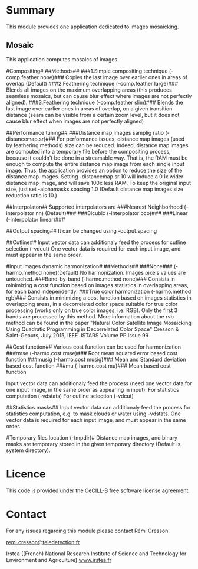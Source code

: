 Summary
=======

This module provides one application dedicated to images mosaicking. 

Mosaic
----------------------------
This application computes mosaics of images. 

#Compositing#
##Methods##
###1.Simple compositing technique (-comp.feather none)###
Copies the last image over earlier ones in areas of overlap (Default)
###2.Feathering technique (-comp.feather large)###
Blends all images on the maximum overlapping areas (this produces
seamless mosaics, but can cause blur effect where images are not 
perfectly aligned).
###3.Feathering technique (-comp.feather slim)###
Blends the last image over earlier ones in areas of overlap, on a
given transition distance (seam can be visible from a certain zoom 
level, but it does not cause blur effect when images are not perfectly
aligned)

##Performance tuning##
###Distance map images samplig ratio (-distancemap.sr)###
For performance issues, distance map images (used by feathering methods)
size can be reduced. Indeed, distance map images are computed into a temporary
file before the compositing process, because it couldn't be done in a streamable
way. That is, the RAM must be enough to compute the entire distance map image
from each single input image. Thus, the application provides an option to
reduce the size of the distance map images. 
Setting -distancemap.sr 10 will induce a 0.1x wider distance map image, and
will save 100x less RAM. To keep the original input size, just set 
-alphamasks.spacing 1.0 (Default distance map images size reduction ratio is 10.)

##Interpolator##
Supported interpolators are
###Nearest Neighborhood (-interpolator nn) (Default)###
###Bicubic (-interpolator bco)###
###Linear (-interpolator linear)###

##Output spacing##
It can be changed using -output.spacing

##Cutline##
Input vector data can additionaly feed the process for cutline selection (-vdcut)
One vector data is required for each input image, and must appear in the same order.
 
#Input images dynamic harmonization#
##Methods##
###None### (-harmo.method none)(Default)
No harmonization. Images pixels values are untouched.
###Band-by-band (-harmo.method none)###
Consists in minimizing a cost function based on images statistics in overlapping 
areas, for each band independently.
###True color harmonization (-harmo.method rgb)###
Consists in minimizing a cost function based on images statistics in overlapping
areas, in a decorreleted color space suitable for true color processing
(works only on true color images, i.e. RGB). Only the first 3 bands are processed
by this method. More information about the rvb method can be found in the paper
"Natural Color Satellite Image Mosaicking Using Quadratic Programming in 
Decorrelated Color Space" Cresson & Saint-Geours, July 2015, 
IEEE JSTARS Volume PP Issue 99

##Cost function##
Various cost function can be used for harmonization
###rmse (-harmo.cost rmse)###
Root mean squared error based cost function
###musig (-harmo.cost musig)###
Mean and Standard deviation based cost function
###mu (-harmo.cost mu)###
Mean based cost function

Input vector data can additionaly feed the process (need one vector data 
for one input image, in the same order as appearing in input):
  For statistics computation (-vdstats)
  For cutline selection (-vdcut)

##Statistics masks##
Input vector data can additionaly feed the process for statistics computation, 
e.g. to mask clouds or water using -vdstats.
One vector data is required for each input image, and must appear in the same order.

#Temporary files location (-tmpdir)#
Distance map images, and binary masks are temporary stored in the given temporary
directory (Default is system directory).

Licence
=======

This code is provided under the CeCILL-B free software license agreement.

Contact
=======

For any issues regarding this module please contact Rémi Cresson.

remi.cresson@teledetection.fr

Irstea ((French) National Research Institute of Science and Technology for Environment and Agriculture)
www.irstea.fr
